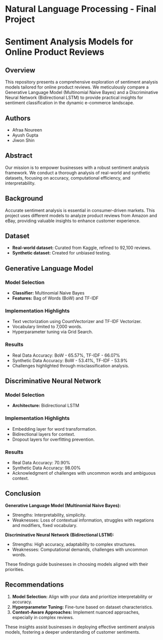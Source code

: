 # Natural Language Processing - Final Project
# Sentiment Analysis Models for Online Product Reviews

## Overview

This repository presents a comprehensive exploration of sentiment analysis models tailored for online product reviews. We meticulously compare a Generative Language Model (Multinomial Naive Bayes) and a Discriminative Neural Network (Bidirectional LSTM) to provide practical insights for sentiment classification in the dynamic e-commerce landscape.

## Authors

- Afraa Noureen
- Ayush Gupta
- Jiwon Shin

## Abstract

Our mission is to empower businesses with a robust sentiment analysis framework. We conduct a thorough analysis of real-world and synthetic datasets, focusing on accuracy, computational efficiency, and interpretability.

## Background

Accurate sentiment analysis is essential in consumer-driven markets. This project uses different models to analyze product reviews from Amazon and eBay, providing valuable insights to enhance customer experience.

## Dataset

- **Real-world dataset:** Curated from Kaggle, refined to 92,100 reviews.
- **Synthetic dataset:** Created for unbiased testing.

## Generative Language Model

### Model Selection

- **Classifier:** Multinomial Naive Bayes
- **Features:** Bag of Words (BoW) and TF-IDF

### Implementation Highlights

- Text vectorization using CountVectorizer and TF-IDF Vectorizer.
- Vocabulary limited to 7,000 words.
- Hyperparameter tuning via Grid Search.

### Results

- Real Data Accuracy: BoW - 65.57%, TF-IDF - 66.07%
- Synthetic Data Accuracy: BoW - 53.41%, TF-IDF - 53.9%
- Challenges highlighted through misclassification analysis.

## Discriminative Neural Network

### Model Selection

- **Architecture:** Bidirectional LSTM

### Implementation Highlights

- Embedding layer for word transformation.
- Bidirectional layers for context.
- Dropout layers for overfitting prevention.

### Results

- Real Data Accuracy: 70.90%
- Synthetic Data Accuracy: 98.00%
- Acknowledgment of challenges with uncommon words and ambiguous context.

## Conclusion

**Generative Language Model (Multinomial Naive Bayes):**
- Strengths: Interpretability, simplicity.
- Weaknesses: Loss of contextual information, struggles with negations and modifiers, fixed vocabulary.

**Discriminative Neural Network (Bidirectional LSTM):**
- Strengths: High accuracy, adaptability to complex structures.
- Weaknesses: Computational demands, challenges with uncommon words.

These findings guide businesses in choosing models aligned with their priorities.

## Recommendations

1. **Model Selection:** Align with your data and prioritize interpretability or accuracy.
2. **Hyperparameter Tuning:** Fine-tune based on dataset characteristics.
3. **Context-Aware Approaches:** Implement nuanced approaches, especially in complex reviews.

These insights assist businesses in deploying effective sentiment analysis models, fostering a deeper understanding of customer sentiments.

